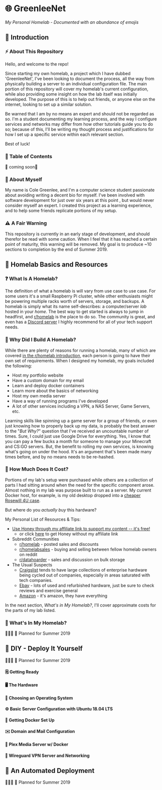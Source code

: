 # :globe_with_meridians: **GreenleeNet**

*My Personal Homelab - Documented with an abundance of emojis*

## :wave: Introduction

### :zap: About This Repository

Hello, and welcome to the repo!

Since starting my own homelab, a project which I have dubbed 'GreenleeNet', I've been looking to document the process, all the way from physically building a server to an individual configuration file. The main portion of this repository will cover my homelab's current configuration, while also providing some insight on how the lab itself was initially developed. The purpose of this is to help out friends, or anyone else on the internet, looking to set up a similar solution.

Be warned that I am by no means an expert and should not be regarded as so. I'm a student documenting my learning process, and the way I configure services and networks may differ from how other tutorials guide you to do so; because of this, I'll be writing my thought process and justifications for how I set up a specific service within each relevant section. 

Best of luck!

### :book: Table of Contents

 :construction: coming soon:construction:

### :boy: About Myself

My name is Cole Greenlee, and I'm a computer science student passionate about avoiding writing a decent bio for myself. I've been involved with software development for just over six years at this point , but would never consider myself an expert. I created this project as a learning experience, and to help some friends replicate portions of my setup.

### :warning: A Fair Warning

This repository is currently in an early stage of development, and should therefor be read with some caution. When I feel that it has reached a certain point of maturity, this warning will be removed. My goal is to produce ~10 sections to completion by the end of Summer 2019. 



## :file_folder: Homelab Basics and Resources

### :question: What Is A Homelab?

The definition of what a homelab is will vary from use case to use case. For some users it's a small Raspberry Pi cluster, while other enthusiasts might be powering multiple racks worth of servers, storage, and backups. A homelab is simply what its name self-describes: a computer/server *lab*  hosted in your *home*. The best way to get started is always to jump in headfirst, and [r/homelab](https://www.reddit.com/r/homelab/) is the place to do so. The community is great, and even has a [Discord server](https://www.reddit.com/r/homelab/comments/ayf1od/join_the_discord/?ref=share&ref_source=link) I highly recommend for all of your tech support needs. 

### :hammer: Why Did I Build A Homelab?

While there are plenty of reasons for running a homelab, many of which are covered [in the r/homelab introduction](https://www.reddit.com/r/homelab/wiki/introduction), each person is going to have their own set of requirements. When I designed my homelab, my goals included the following:

- Host my portfolio website
- Have a custom domain for my email
- Learn and deploy docker containers
- Learn more about the basics of networking
- Host my own media server
- Have a way of running programs I've developed
- A lot of other services including a VPN, a NAS Server, Game Servers, etc.

Learning skills like spinning up a game server for a group of friends, or even just knowing how to properly back up my data, is probably the best answer to the "*But Why?*" question that I've received an uncountable number of times. Sure, I could just use Google Drive for everything. Yes, I know that you can pay a few bucks a month for someone to manage your Minecraft and CS:GO servers. But, the benefit to rolling my own services, is knowing what's going on under the hood. It's an argument that's been made many times before, and by no means needs to be re-hashed.

### :money_with_wings: How Much Does It Cost?

Portions of my lab's setup were purchased while others are a collection of parts I had sitting around when the need for the specific component arose. Almost nothing in my lab was purpose built to run as a server. My current Docker host, for example, is my old desktop dropped into a [cheaper Rosewill 4U case](https://www.amazon.com/Rosewill-Rackmount-Computer-Pre-Installed-RSV-L4000/dp/B0055EV30W?th=1).

But where do you *actually buy* this hardware?

My Personal List of Resources & Tips:

- [Use Honey through my affiliate link to support my content -- it's free!](https://www.joinhoney.com/ref/2490dc1)
  - or click [here](https://www.joinhoney.com/) to get Honey without my affiliate link
- Subreddit Communities
  - [r/homelab](https://www.reddit.com/r/homelabsales/) - posted sales and discounts
  - [r/homelabsales](https://www.reddit.com/r/homelabsales/) - buying and selling between fellow homelab owners on reddit
  - [r/datahoarder](https://www.reddit.com/r/DataHoarder/) - sales and discussion on bulk storage
- The Usual Suspects
  - [Craigslist](https://craigslist.org/) tends to have large collections of enterprise hardware being cycled out of companies, especially in areas saturated with tech companies.
  - [Ebay](https://www.ebay.com/) - lots of used and refurbished hardware, just be sure to check reviews and exercise general 
  - [Amazon](https://www.amazon.com) - it's amazon, they have everything

In the next section, *What's in My Homelab?*, I'll cover approximate costs for the parts of my lab listed.

### :cowboy_hat_face: ​What's In My Homelab?

:construction::construction_worker::calendar: :palm_tree: Planned for Summer 2019



## :wrench: DIY - Deploy It Yourself

:construction::construction_worker::calendar: :palm_tree: Planned for Summer 2019

#### :spiral_notepad: Getting Ready

#### :desktop_computer: The Hardware

#### :floppy_disk: Choosing an Operating System

#### :gear: Basic Server Configuration with Ubuntu 18.04 LTS

#### :whale: Getting Docker Set Up

#### :envelope: Domain and Mail Configuration

#### :movie_camera: Plex Media Server w/ Docker

#### :closed_lock_with_key: Wireguard VPN Server and Networking



## :minidisc: An Automated Deployment

:construction::construction_worker::calendar: :palm_tree: Planned for Summer 2019